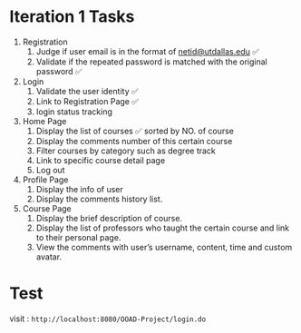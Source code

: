 # Iteration 1 Tasks
1. Registration
	1. Judge if user email is in the format of netid@utdallas.edu   ✅
	2. Validate if the repeated password is matched with the original password     ✅
2. Login
	1. Validate the user identity   ✅
	2. Link to Registration Page   ✅
	3. login status tracking  
3. Home Page
	1. Display the list of courses   ✅ sorted by NO. of course	
	2. Display the comments number of this certain course
	3. Filter courses by category such as degree track
	4. Link to specific course detail page
	5. Log out
4. Profile Page
	1. Display the info of user
	2. Display the comments history list.
5. Course Page
	1. Display the brief description of course.
	2. Display the list of professors who taught the certain course and link to their personal page.
	3. View the comments with user’s username, content, time and custom avatar. 
	
	
	
# Test
visit : `http://localhost:8080/OOAD-Project/login.do`